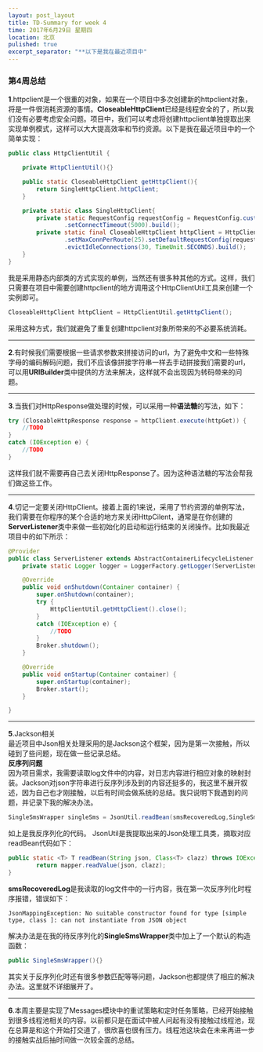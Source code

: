 ```yaml
---
layout: post_layout
title: TD-Summary for week 4
time: 2017年6月29日 星期四
location: 北京
pulished: true
excerpt_separator: "**以下是我在最近项目中"
---
```

### 第4周总结  

**1**.httpclient是一个很重的对象，如果在一个项目中多次创建新的httpclient对象，将是一件很消耗资源的事情。**CloseableHttpClient**已经是线程安全的了，所以我们没有必要考虑安全问题。项目中，我们可以考虑将创建httpclient单独提取出来实现单例模式，这样可以大大提高效率和节约资源。以下是我在最近项目中的一个简单实现：
```Java
public class HttpClientUtil {

    private HttpClientUtil(){}

    public static CloseableHttpClient getHttpClient(){
        return SingleHttpClient.httpClient;
    }

    private static class SingleHttpClient{
        private static RequestConfig requestConfig = RequestConfig.custom().setSocketTimeout(5000)
                .setConnectTimeout(5000).build();
        private static final CloseableHttpClient httpClient = HttpClients.custom().setMaxConnTotal(50)
                .setMaxConnPerRoute(25).setDefaultRequestConfig(requestConfig)
                .evictIdleConnections(30, TimeUnit.SECONDS).build();
    }
}
```
我是采用静态内部类的方式实现的单例，当然还有很多种其他的方式。这样，我们只需要在项目中需要创建httpclient的地方调用这个HttpClientUtil工具来创建一个实例即可。
```Java
CloseableHttpClient httpClient = HttpClientUtil.getHttpClient();
```
采用这种方式，我们就避免了重复创建httpclient对象所带来的不必要系统消耗。   

---
**2**.有时候我们需要根据一些请求参数来拼接访问的url，为了避免中文和一些特殊字母的编码解码问题，我们不应该像拼接字符串一样去手动拼接我们需要的url，可以用**URIBuilder**类中提供的方法来解决，这样就不会出现因为转码带来的问题。   

---
**3**.当我们对HttpResponse做处理的时候，可以采用一种**语法糖**的写法，如下：
```Java
try (CloseableHttpResponse response = httpClient.execute(httpGet)) {
    //TODO
}
catch (IOException e) {
    //TODO         
}
```
这样我们就不需要再自己去关闭HttpResponse了。因为这种语法糖的写法会帮我们做这些工作。   

---
**4**.切记一定要关闭HttpClient。接着上面的1来说，采用了节约资源的单例写法，我们需要在你程序的某个合适的地方来关闭HttpCilent，通常是在你创建的**ServerListener**类中来做一些初始化的启动和运行结束的关闭操作。比如我最近项目中的如下所示：
```Java
@Provider
public class ServerListener extends AbstractContainerLifecycleListener {
    private static Logger logger = LoggerFactory.getLogger(ServerListener.class);

	@Override
	public void onShutdown(Container container) {
		super.onShutdown(container);
		try {
			HttpClientUtil.getHttpClient().close();
		}
		catch (IOException e) {
		    //TODO
		}
		Broker.shutdown();
	}

	@Override
	public void onStartup(Container container) {
		super.onStartup(container);
		Broker.start();
	}

}
```
---
**5**.Jackson相关  
最近项目中Json相关处理采用的是Jackson这个框架，因为是第一次接触，所以碰到了些问题，现在做一些记录总结。  
**反序列问题**  
因为项目需求，我需要读取log文件中的内容，对日志内容进行相应对象的映射封装。Jackson对json字符串进行反序列涉及到的内容还挺多的，我这里不展开叙述，因为自己也才刚接触，以后有时间会做系统的总结。我只说明下我遇到的问题，并记录下我的解决办法。
```Java
SingleSmsWrapper singleSms = JsonUtil.readBean(smsRecoveredLog,SingleSmsWrapper.class);
```
如上是我反序列化的代码。
JsonUtil是我提取出来的Json处理工具类，摘取对应readBean代码如下：
```Java
public static <T> T readBean(String json, Class<T> clazz) throws IOException {
		return mapper.readValue(json, clazz);
}
```
**smsRecoveredLog**是我读取的log文件中的一行内容，我在第一次反序列化时程序报错，错误如下：
```
JsonMappingException: No suitable constructor found for type [simple type, class ]: can not instantiate from JSON object
```
解决办法是在我的待反序列化的**SingleSmsWrapper**类中加上了一个默认的构造函数：
```Java
public SingleSmsWrapper(){}
```
其实关于反序列化时还有很多参数匹配等等问题，Jackson也都提供了相应的解决办法。这里就不详细展开了。  

---
**6**.本周主要是实现了Messages模块中的重试策略和定时任务策略，已经开始接触到很多线程池相关的内容。以前都只是在面试中被人问起有没有接触过线程池，现在总算是和这个开始打交道了，很欣喜也很有压力。线程池这块会在未来再进一步的接触实战后抽时间做一次较全面的总结。


